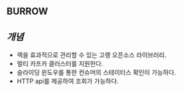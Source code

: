**BURROW**
-

*개념*
-
- 랙을 효과적으로 관리할 수 있는 고랭 오픈소스 라이브러리.
- 멀티 카프카 클러스터를 지원한다.
- 슬라이딩 윈도우를 통한 컨슈머의 스테이터스 확인이 가능하다.
- HTTP api를 제공하여 조회가 가능하다.
